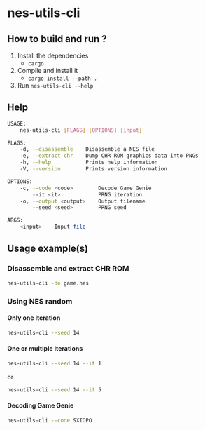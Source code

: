# nes-utils-cli

## How to build and run ?

1. Install the dependencies
    - `cargo`
2. Compile and install it
    - `cargo install --path .`
3. Run `nes-utils-cli --help`

## Help

```bash
USAGE:
    nes-utils-cli [FLAGS] [OPTIONS] [input]

FLAGS:
    -d, --disassemble    Disassemble a NES file
    -e, --extract-chr    Dump CHR ROM graphics data into PNGs
    -h, --help           Prints help information
    -V, --version        Prints version information

OPTIONS:
    -c, --code <code>        Decode Game Genie
        --it <it>            PRNG iteration
    -o, --output <output>    Output filename
        --seed <seed>        PRNG seed

ARGS:
    <input>    Input file
```

## Usage example(s)

### Disassemble and extract CHR ROM

```bash
nes-utils-cli -de game.nes
```

### Using NES random

#### Only one iteration
```bash
nes-utils-cli --seed 14
```

#### One or multiple iterations
```bash
nes-utils-cli --seed 14 --it 1
```

or

```bash
nes-utils-cli --seed 14 --it 5
```

#### Decoding Game Genie
```bash
nes-utils-cli --code SXIOPO
```
